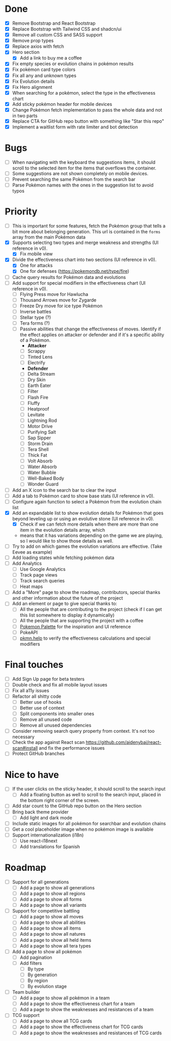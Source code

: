 # Done

- [x] Remove Bootstrap and React Bootstrap
- [x] Replace Bootstrap with Tailwind CSS and shadcn/ui
- [x] Remove all custom CSS and SASS support
- [x] Remove prop types
- [x] Replace axios with fetch
- [x] Hero section
    - [x] Add a link to buy me a coffee
- [x] Fix empty species or evolution chains in pokémon results
- [x] Fix pokémon card type colors
- [x] Fix all any and unknown types
- [x] Fix Evolution details
- [x] Fix Hero alignment
- [x] When searching for a pokémon, select the type in the effectiveness chart
- [x] Add sticky pokémon header for mobile devices
- [x] Change Pokémon fetch implementation to pass the whole data and not in two parts
- [x] Replace CTA for GitHub repo button with something like "Star this repo"
- [x] Implement a waitlist form with rate limiter and bot detection

# Bugs

- [ ] When navigating with the keyboard the suggestions items, it should scroll to the selected item for the items that
  overflows the container.
- [ ] Some suggestions are not shown completely on mobile devices.
- [ ] Prevent searching the same Pokémon from the search bar
- [ ] Parse Pokémon names with the ones in the suggestion list to avoid typos

# Priority

- [ ] This is important for some features, fetch the Pokémon group that tells a bit more about belonging generation.
  This url is contained in the `forms` array from the main Pokémon data
- [x] Supports selecting two types and merge weakness and strengths (UI reference in v0).
    - [x] Fix mobile view
- [x] Divide the effectiveness chart into two sections (UI reference in v0).
    - [x] One for attacks
    - [x] One for defenses (https://pokemondb.net/type/fire)
- [ ] Cache query results for Pokémon data and evolutions
- [ ] Add support for special modifiers in the effectiveness chart (UI reference in v0).
    - [ ] Flying Press move for Hawlucha
    - [ ] Thousand Arrows move for Zygarde
    - [ ] Freeze Dry move for ice type Pokémon
    - [ ] Inverse battles
    - [ ] Stellar type (?)
    - [ ] Tera forms (?)
    - [ ] Passive abilities that change the effectiveness of moves. Identify if the effect applies on attacker or
      defender and if it's a specific ability of a Pokémon.
        - **Attacker**
        - [ ] Scrappy
        - [ ] Tinted Lens
        - [ ] Electrify
        - **Defender**
        - [ ] Delta Stream
        - [ ] Dry Skin
        - [ ] Earth Eater
        - [ ] Filter
        - [ ] Flash Fire
        - [ ] Fluffy
        - [ ] Heatproof
        - [ ] Levitate
        - [ ] Lightning Rod
        - [ ] Motor Drive
        - [ ] Purifying Salt
        - [ ] Sap Sipper
        - [ ] Storm Drain
        - [ ] Tera Shell
        - [ ] Thick Fat
        - [ ] Volt Absorb
        - [ ] Water Absorb
        - [ ] Water Bubble
        - [ ] Well-Baked Body
        - [ ] Wonder Guard
- [ ] Add an X icon to the search bar to clear the input
- [ ] Add a tab to Pokémon card to show base stats (UI reference in v0).
- [ ] Configure again function to select a Pokémon from the evolution chain list
- [x] Add an expandable list to show evolution details for Pokémon that goes beyond leveling up or using an evolutive
  stone (UI reference in v0).
    - [x] Check if we can fetch more details when there are more than one item in the evolution details array, which
    - means that it has variations depending on the game we are playing, so I would like to show those details as well.
- [ ] Try to add on which games the evolution variations are effective. (Take Eevee as example)
- [ ] Add loading states while fetching pokémon data
- [ ] Add Analytics
    - [ ] Use Google Analytics
    - [ ] Track page views
    - [ ] Track search queries
    - [ ] Heat maps
- [ ] Add a "More" page to show the roadmap, contributors, special thanks and other information about the future of the
  project
- [ ] Add an element or page to give special thanks to:
    - [ ] All the people that are contributing to the project (check if I can get this list somewhere to display it
      dynamically)
    - [ ] All the people that are supporting the project with a coffee
    - [ ] [Pokemon Palette](https://github.com/yassenshopov/pokemonpalette-nextjs) for the inspiration and UI
      reference
    - [ ] PokeAPI
    - [ ] [pkmn.help](https://github.com/wavebeem/pkmn.help?tab=readme-ov-file) to verify the effectiveness calculations
      and special modifiers

# Final touches

- [ ] Add Sign Up page for beta testers
- [ ] Double check and fix all mobile layout issues
- [ ] Fix all a11y issues
- [ ] Refactor all shitty code
    - [ ] Better use of hooks
    - [ ] Better use of context
    - [ ] Split components into smaller ones
    - [ ] Remove all unused code
    - [ ] Remove all unused dependencies
- [ ] Consider removing search query property from context. It's not too necessary
- [ ] Check the app against React scan https://github.com/aidenybai/react-scan#install and fix the performance issues
- [ ] Protect GitHub branches

# Nice to have

- [ ] If the user clicks on the sticky header, it should scroll to the search input
    - [ ] Add a floating button as well to scroll to the search input, placed in the bottom right corner of the screen.
- [ ] Add star count to the GitHub repo button on the Hero section
- [ ] Bring back theme provider
    - [ ] Add light and dark mode
- [ ] Include static images for all pokémon for searchbar and evolution chains
- [ ] Get a cool placeholder image when no pokémon image is available
- [ ] Support internationalization (i18n)
    - [ ] Use react-i18next
    - [ ] Add translations for Spanish

# Roadmap

- [ ] Support for all generations
    - [ ] Add a page to show all generations
    - [ ] Add a page to show all regions
    - [ ] Add a page to show all forms
    - [ ] Add a page to show all variants
- [ ] Support for competitive battling
    - [ ] Add a page to show all moves
    - [ ] Add a page to show all abilities
    - [ ] Add a page to show all items
    - [ ] Add a page to show all natures
    - [ ] Add a page to show all held items
    - [ ] Add a page to show all tera types
- [ ] Add a page to show all pokémon
    - [ ] Add pagination
    - [ ] Add filters
        - [ ] By type
        - [ ] By generation
        - [ ] By region
        - [ ] By evolution stage
- [ ] Team builder
    - [ ] Add a page to show all pokémon in a team
    - [ ] Add a page to show the effectiveness chart for a team
    - [ ] Add a page to show the weaknesses and resistances of a team
- [ ] TCG support
    - [ ] Add a page to show all TCG cards
    - [ ] Add a page to show the effectiveness chart for TCG cards
    - [ ] Add a page to show the weaknesses and resistances of TCG cards
